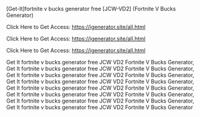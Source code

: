 [Get-It]fortnite v bucks generator free [JCW-VD2] (Fortnite V Bucks Generator)

Click Here to Get Access: https://igenerator.site/all.html

Click Here to Get Access: https://igenerator.site/all.html

Click Here to Get Access: https://igenerator.site/all.html

 Get It fortnite v bucks generator free JCW VD2 Fortnite V Bucks Generator, Get It fortnite v bucks generator free JCW VD2 Fortnite V Bucks Generator, Get It fortnite v bucks generator free JCW VD2 Fortnite V Bucks Generator, Get It fortnite v bucks generator free JCW VD2 Fortnite V Bucks Generator, Get It fortnite v bucks generator free JCW VD2 Fortnite V Bucks Generator, Get It fortnite v bucks generator free JCW VD2 Fortnite V Bucks Generator, Get It fortnite v bucks generator free JCW VD2 Fortnite V Bucks Generator, Get It fortnite v bucks generator free JCW VD2 Fortnite V Bucks Generator
